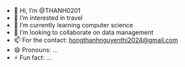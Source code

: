 - 👋 Hi, I’m @THANH0201
- 👀 I’m interested in travel
- 🌱 I’m currently learning computer science
- 💞️ I’m looking to collaborate on data management
- 📫 For the contact: hongthanhnguyenthi2024@gmail.com
- 😄 Pronouns: ...
- ⚡ Fun fact: ...

<!---
THANH0201/THANH0201 is a ✨ special ✨ repository because its `README.md` (this file) appears on your GitHub profile.
You can click the Preview link to take a look at your changes.
--->
